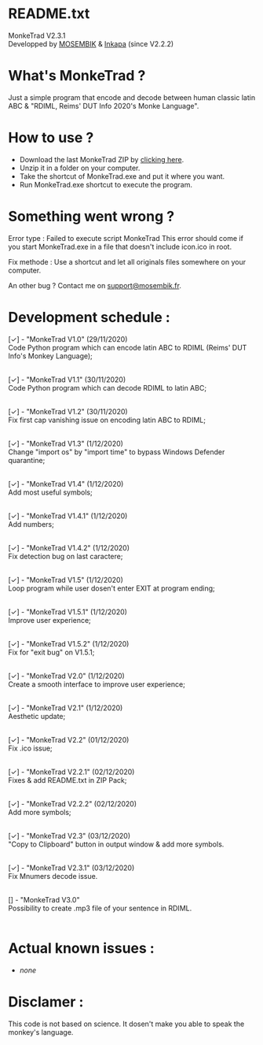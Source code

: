 # README.txt

MonkeTrad V2.3.1 <br>
Developped by <a href="https://github.com/MOSEMBIK">MOSEMBIK</a> & <a href="https://github.com/Inkapa">Inkapa</a> (since V2.2.2)

# What's MonkeTrad ?
Just a simple program that encode and decode between human classic latin ABC & "RDIML, Reims' DUT Info 2020's Monke Language".
    
# How to use ?
- Download the last MonkeTrad ZIP by <a href="https://github.com/MOSEMBIK/MonkeTrad/releases">clicking here</a>.
- Unzip it in a folder on your computer.
- Take the shortcut of MonkeTrad.exe and put it where you want.
- Run MonkeTrad.exe shortcut to execute the program.

# Something went wrong ?
<p>
Error type : Failed to execute script MonkeTrad
<t>This error should come if you start MonkeTrad.exe in a file that doesn't include icon.ico in root.
        
Fix methode :
<t>Use a shortcut and let all originals files somewhere on your computer.

An other bug ?
<t>Contact me on support@mosembik.fr.
</p>

# Development schedule :
[✓] - "MonkeTrad V1.0"    (29/11/2020) <br>
<t><t>Code Python program which can encode latin ABC to RDIML (Reims' DUT Info's Monkey Language);<br><br>

[✓] - "MonkeTrad V1.1"    (30/11/2020)<br>
<t><t>Code Python program which can decode RDIML to latin ABC;<br><br>

[✓] - "MonkeTrad V1.2"    (30/11/2020)<br>
<t><t>Fix first cap vanishing issue on encoding latin ABC to RDIML;<br><br>

[✓] - "MonkeTrad V1.3"    (1/12/2020)<br>
<t><t>Change "import os" by "import time" to bypass Windows Defender quarantine;<br><br>

[✓] - "MonkeTrad V1.4"    (1/12/2020)<br>
<t><t>Add most useful symbols;<br><br>

[✓] - "MonkeTrad V1.4.1"    (1/12/2020)<br>
<t><t>Add numbers;<br><br>

[✓] - "MonkeTrad V1.4.2"    (1/12/2020)<br>
<t><t>Fix detection bug on last caractere;<br><br>

[✓] - "MonkeTrad V1.5"    (1/12/2020)<br>
<t><t>Loop program while user dosen't enter EXIT at program ending;<br><br>

[✓] - "MonkeTrad V1.5.1"    (1/12/2020)<br>
<t><t>Improve user experience;<br><br>

[✓] - "MonkeTrad V1.5.2"    (1/12/2020)<br>
<t><t>Fix for "exit bug" on V1.5.1;<br><br>

[✓] - "MonkeTrad V2.0"    (1/12/2020)<br>
<t><t>Create a smooth interface to improve user experience;<br><br>

[✓] - "MonkeTrad V2.1"    (1/12/2020)<br>
<t><t>Aesthetic update;<br><br>

[✓] - "MonkeTrad V2.2"    (01/12/2020)<br>
<t><t>Fix .ico issue;<br><br>

[✓] - "MonkeTrad V2.2.1"  (02/12/2020)<br>
<t><t>Fixes & add README.txt in ZIP Pack;<br><br>

[✓] - "MonkeTrad V2.2.2"  (02/12/2020)<br>
<t><t>Add more symbols;<br><br>

[✓] - "MonkeTrad V2.3"  (03/12/2020)<br>
<t><t>"Copy to Clipboard" button in output window & add more symbols.<br><br>

[✓] - "MonkeTrad V2.3.1"  (03/12/2020)<br>
<t><t>Fix Mnumers decode issue.<br><br>

[] - "MonkeTrad V3.0"<br>
<t><t>Possibility to create .mp3 file of your sentence in RDIML.<br><br>

# Actual known issues :
- _none_

# Disclamer :
This code is not based on science. It dosen't make you able to speak the monkey's language.
